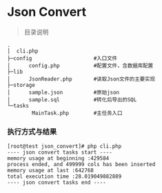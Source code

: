 Json Convert
============================

> 目录说明

    .
    │  cli.php
    ├─config                    #入口文件
    │      config.php           #配置文件，含数据库配置
    ├─lib                       
    │      JsonReader.php       #读取Json文件的主要实现
    ├─storage
    │      sample.json          #原始json
    │      sample.sql           #转化后导出的SQL
    └─tasks
            MainTask.php        #主任务入口

### 执行方式与结果

```console
[root@test json_convert]# php cli.php 
---- json convert tasks start ----
memory usage at beginning :429584
process ended, and 499999 cols has been inserted
memory usage at last :642768
total execution time :28.019049882889
---- json convert tasks end ----
